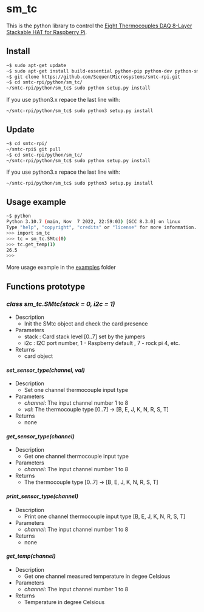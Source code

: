 # sm_tc

This is the python library to control the [Eight Thermocouples DAQ 8-Layer Stackable HAT for Raspberry Pi](https://sequentmicrosystems.com/products/eight-thermocouples-daq-8-layer-stackable-hat-for-raspberry-pi).

## Install

```bash
~$ sudo apt-get update
~$ sudo apt-get install build-essential python-pip python-dev python-smbus git
~$ git clone https://github.com/SequentMicrosystems/smtc-rpi.git
~$ cd smtc-rpi/python/sm_tc/
~/smtc-rpi/python/sm_tc$ sudo python setup.py install
```
If you use python3.x repace the last line with:
```
~/smtc-rpi/python/sm_tc$ sudo python3 setup.py install
```
## Update

```bash
~$ cd smtc-rpi/
~/smtc-rpi$ git pull
~$ cd smtc-rpi/python/sm_tc/
~/smtc-rpi/python/sm_tc$ sudo python setup.py install
```
If you use python3.x repace the last line with:
```
~/smtc-rpi/python/sm_tc$ sudo python3 setup.py install
```
## Usage example

```bash
~$ python
Python 3.10.7 (main, Nov  7 2022, 22:59:03) [GCC 8.3.0] on linux
Type "help", "copyright", "credits" or "license" for more information.
>>> import sm_tc
>>> tc = sm_tc.SMtc(0)
>>> tc.get_temp(1)
26.5
>>>
```

More usage example in the [examples](examples/) folder

## Functions prototype

### *class sm_tc.SMtc(stack = 0, i2c = 1)*
* Description
  * Init the SMtc object and check the card presence 
* Parameters
  * stack : Card stack level [0..7] set by the jumpers
  * i2c : I2C port number, 1 - Raspberry default , 7 - rock pi 4, etc.
* Returns 
  * card object

#### *set_sensor_type(channel, val)*
* Description
  * Set one channel thermocouple input type 
* Parameters
  * *channel*: The input channel number 1 to 8
  * *val*: The thermocouple type [0..7] -> [B, E, J, K, N, R, S, T]
* Returns
  * none
  
#### *get_sensor_type(channel)*
* Description
  * Get one channel thermocouple input type 
* Parameters
  * *channel*: The input channel number 1 to 8
* Returns
  * The thermocouple type [0..7] -> [B, E, J, K, N, R, S, T]
  
#### *print_sensor_type(channel)*
* Description
  * Print one channel thermocouple input type [B, E, J, K, N, R, S, T]
* Parameters
  * *channel*: The input channel number 1 to 8
* Returns
  * none
   
#### *get_temp(channel)*
* Description
  * Get one channel measured temperature in degee Celsious
* Parameters
  * *channel*: The input channel number 1 to 8
* Returns
  * Temperature in degree Celsious 
